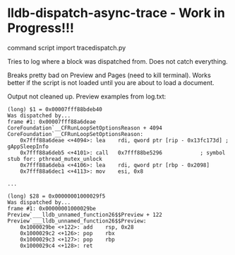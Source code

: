 # lldb-dispatch-async-trace - Work in Progress!!!

command script import tracedispatch.py

Tries to log where a block was dispatched from. Does not catch everything.

Breaks pretty bad on Preview and Pages (need to kill terminal). Works better if the script is not loaded until you are about to load a document.

Output not cleaned up. Preview examples from log.txt:

```
(long) $1 = 0x00007fff88bdeb40
Was dispatched by...
frame #1: 0x00007fff88a6deae CoreFoundation`__CFRunLoopSetOptionsReason + 4094
CoreFoundation`__CFRunLoopSetOptionsReason:
    0x7fff88a6deae <+4094>: lea    rdi, qword ptr [rip - 0x13fc173d] ; gAppSleepInfo
    0x7fff88a6deb5 <+4101>: call   0x7fff88be5296            ; symbol stub for: pthread_mutex_unlock
    0x7fff88a6deba <+4106>: lea    rdi, qword ptr [rbp - 0x2098]
    0x7fff88a6dec1 <+4113>: mov    esi, 0x8

...

(long) $28 = 0x00000001000029f5
Was dispatched by...
frame #1: 0x00000001000029be Preview`___lldb_unnamed_function26$$Preview + 122
Preview`___lldb_unnamed_function26$$Preview:
    0x1000029be <+122>: add    rsp, 0x28
    0x1000029c2 <+126>: pop    rbx
    0x1000029c3 <+127>: pop    rbp
    0x1000029c4 <+128>: ret
```  
